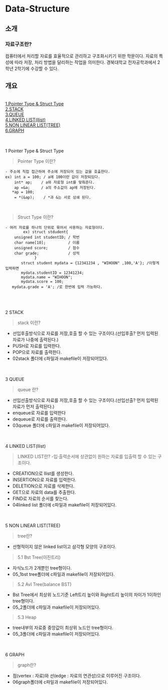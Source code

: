 # Data-Structure
## 소개

### 자료구조란?

 컴퓨터에서 처리할 자료를 효율적으로 관리하고 구조화시키기 위한 학문이다. 
 자료의 특성에 따라 저장, 처리 방법을 달리하는 작업을 의미한다. 경북대학교 전자공학과에서 2학년 2학기에 수강할 수 있다.

## 개요
<br/>
<a href="#here1">1.Pointer Type & Struct Type</a>
<br/>
<a href="#here2">2.STACK</a>
<br/>
<a href="#here3">3.QUEUE</a>
<br/>
<a href="#here4">4.LINKED LIST(llist)</a>
<br/>
<a href="#here5">5.NON LINEAR LIST(TREE)</a>
<br/>
<a href="#here6">6.GRAPH</a>
<br/>
<br/>
<br/>
<a id="here1" />

 1 Pointer Type & Struct Type
 <br/>
 > Pointer Type 이란?
 
	- 주소에 직접 접근하여 주소에 저장되어 있는 값을 호출한다.
	ex) int a = 100; / a에 100이란 값이 저장되있다.
	    int* ap;    / a와 자료형 int를 맞춰준다.
	    ap =&a;     / a의 주소값이 ap에 저장된다.
	   *ap = 100;
	    = *(&ap);    / *과 &는 서로 상쇄 된다. 
<br/>	    

 > Struct Type 이란?
 
	- 여러 자료를 하나의 단위로 묶어서 사용하는 자료형이다.
	        ex) struct stdudent{
		unsigned int studentID; / 학번
		char name[10];          / 이름
		unsigned score;         / 점수
		char grade;             / 성적 	
                 }
           struct student mydata = {12341234 , "WIHOON" ,100,'A'}; /이렇게 입력하면
           mydata.studentID = 12341234; 
           mydata.name = "WIHOON";
           mydata.score = 100;
	   mydata.grade = 'A'; /로 한번에 입력 가능하다.		
<br/>
<a id="here2" />
<br/>
<br/>
2 STACK

 > stack 이란?
 - 선입후출방식으로 자료를 저장,호출 할 수 있는 구조이다.(선입후출? 먼저 입력된 자료가 나중에 출력된다.)
 - PUSH로 자료를 입력한다. 
 - POP으로 자료를 출력한다.
 - 02stack 폴더에 c파일과 makefile이 저장되어있다.

<a id="here3" />
<br/>
<br/>
3 QUEUE

 > queue 란?
 - 선입선출방식으로 자료를 저장,호출 할 수 있는 구조이다.(선입선출? 먼저 입력된 자료가 먼저 출력된다.)
 - enqueue로 자료를 입력한다
 - dequeue로 자료를 출력한다.
 - 03queue 폴더에 c파일과 makefile이 저장되어있다.

<a id="here4" />
<br/>
<br/>
4 LINKED LIST(llist)

> LINKED LIST란?
 -입·출력순서에 상관없이 원하는 자료를 입출력 할 수 있는 구조이다.
 - CREATION으로 llist를 생성한다.
 - INSERTION으로 자료를 입력한다.
 - DELETION으로 자료를 삭제한다.
 - GET으로 자료의 data를 추출한다.
 - FIND로 자료의 순서를 찾는다.
 - 04linked list 폴더에 c파일과 makefile이 저장되어있다.

<a id="here5" />
<br/>
<br/>
5 NON LINEAR LIST(TREE)

 > tree란?
 - 선형적이지 않은 linked list이고 삼각형 모양의 구조이다.
 
 > 5.1 Bst Tree(이진트리)
 - 자식노드가 2개뿐인 tree형이다.
 - 05_1bst tree폴더에 c파일과 makefile이 저장되어있다. 
 
 > 5.2 Avl Tree(balance BST)
 - Bst Tree에서 최상위 노드기준 Left트리 높이와 Right트리 높이의 차이가 1이하인 tree형이다.  
 - 05_2폴더에 c파일과 makefile이 저장되어있다.
 
 > 5.3 Heap
 - tree내부의 자료중 중앙값이 최상위 노드인 tree형이다.
 - 05_3폴더에 c파일과 makefile이 저장되어있다.

<a id="here6"/>
<br/>
<br/>
6 GRAPH

 > graph란? 
 - 점(vertex : 자료)와 선(edge : 자료의 연관성)으로 이루어진 구조이다.
 - 06graph폴더에 c파일과 makefile이 저장되어있다.
 


